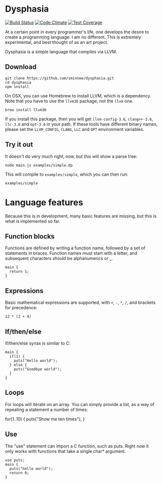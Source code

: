 Dysphasia
=========

[![Build Status](https://travis-ci.org/sminnee/dysphasia.svg?branch=master)](https://travis-ci.org/sminnee/dysphasia)
[![Code Climate](https://codeclimate.com/github/sminnee/dysphasia/badges/gpa.svg)](https://codeclimate.com/github/sminnee/dysphasia)
[![Test Coverage](https://codeclimate.com/github/sminnee/dysphasia/badges/coverage.svg)](https://codeclimate.com/github/sminnee/dysphasia/coverage)

At a certain point in every programmer's life, one develops the desire to create a programming language. I am no
different. This is extremely experimental, and best thought of as an art project.

Dysphasia is a simple language that compiles via LLVM.

Download
--------

	git clone https://github.com/sminnee/dysphasia.git 
	cd dysphasia
	npm install

On OSX, you can use Homebrew to install LLVM, which is a dependency. Note that you have to use the `llvm36` package, not
the `llvm` one.

	brew install llvm36

If you install this package, then you will get `llvm-config-3.6`, `clang++-3.6`, `llc-3.6` and `opt-3.6` in your path. If
these tools have different binary names, please set the `LLVM_CONFIG`, `CLANG`, `LLC` and `OPT` environment variables.

Try it out
----------

It doesn't do very much right, now, but this will show a parse tree:

    node main.js examples/simple.dp

This will compile to `examples/simple`, which you can then run:

	examples/simple


Language features
=================

Because this is in development, many basic features are missing, but this is what is implemented so far.

Function blocks
---------------

Functions are defined by writing a function name, followed by a set of statements in braces. Function names must
start with a letter, and subsequent characters should be alphanumerics or _.

    main {
      return 1;
    }


Expressions
-----------

Basic mathematical expressions are supported, with `+`, `-`, `*`, `/`, and brackets for precedence:

    12 * (2 + 4)

If/then/else
------------

If/then/else synax is similar to C:

    main {
      if(1) {
        puts("Hello world");
      } else {
        puts("Goodbye world");
      }
    }

Loops
-----

For loops will iterate on an array. You can simply provide a list, as a way of repeating a statement a number of times:

  for(1..10) {
    puts("Show me ten times");
  }

Use
---

The "use" statement can import a C function, such as puts. Right now it only works with functions that take
a single char* argument.

    use puts;
    main {
      puts("hello world");
      return 0;
    }
